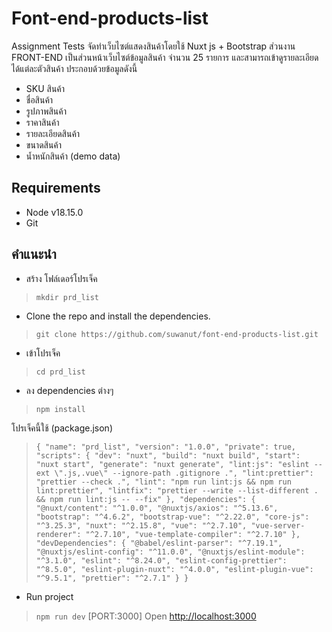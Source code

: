 # Font-end-products-list
Assignment Tests  จัดทำเว็บไซต์แสดงสินค้าโดยใช้ Nuxt js + Bootstrap  ส่วนงาน FRONT-END
เป็นส่วนหน้าเว็บไซต์ข้อมูลสินค้า จำนวน 25 รายการ และสามารถเข้าดูรายละเอียดได้แต่ละตัวสินค้า ประกอบด้วยข้อมูลดังนี้
- SKU สินค้า
- ชื่อสินค้า
- รูปภาพสินค้า
- ราคาสินค้า
- รายละเอียดสินค้า
- ขนาดสินค้า
- น้ำหนักสินค้า
(demo data)
## Requirements
-   Node v18.15.0
-   Git

## คำแนะนำ
 - สร้าง โฟล์เดอร์โปรเจ็ค 
 > `mkdir prd_list`
- Clone the repo and install the dependencies.
> `git clone https://github.com/suwanut/font-end-products-list.git`
- เข้าโปรเจ็ค 
> `cd prd_list`
 - ลง dependencies ต่างๆ  
> `npm install`

โปรเจ็คนี้ใช้ (package.json)
  >  `{
  "name": "prd_list",
  "version": "1.0.0",
  "private": true,
  "scripts": {
    "dev": "nuxt",
    "build": "nuxt build",
    "start": "nuxt start",
    "generate": "nuxt generate",
    "lint:js": "eslint --ext \".js,.vue\" --ignore-path .gitignore .",
    "lint:prettier": "prettier --check .",
    "lint": "npm run lint:js && npm run lint:prettier",
    "lintfix": "prettier --write --list-different . && npm run lint:js -- --fix"
  },
  "dependencies": {
    "@nuxt/content": "^1.0.0",
    "@nuxtjs/axios": "^5.13.6",
    "bootstrap": "^4.6.2",
    "bootstrap-vue": "^2.22.0",
    "core-js": "^3.25.3",
    "nuxt": "^2.15.8",
    "vue": "^2.7.10",
    "vue-server-renderer": "^2.7.10",
    "vue-template-compiler": "^2.7.10"
  },
  "devDependencies": {
    "@babel/eslint-parser": "^7.19.1",
    "@nuxtjs/eslint-config": "^11.0.0",
    "@nuxtjs/eslint-module": "^3.1.0",
    "eslint": "^8.24.0",
    "eslint-config-prettier": "^8.5.0",
    "eslint-plugin-nuxt": "^4.0.0",
    "eslint-plugin-vue": "^9.5.1",
    "prettier": "^2.7.1"
  }
}`

- Run project
> `npm run dev`
[PORT:3000]
Open  [http://localhost:3000](http://localhost:3000/) 
